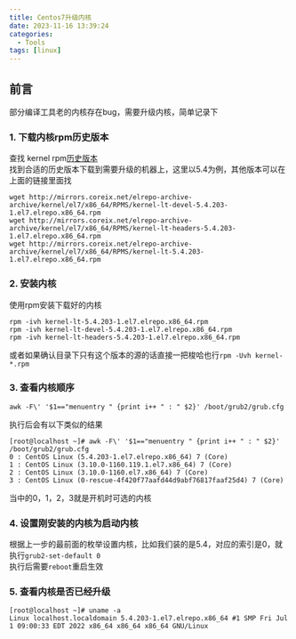 ```yaml
---
title: Centos7升级内核
date: 2023-11-16 13:39:24
categories:
  - Tools
tags: [linux]
---
```


## 前言
部分编译工具老的内核存在bug，需要升级内核，简单记录下<!-- more -->

### 1. 下载内核rpm历史版本  
查找 kernel rpm[历史版本](http://mirrors.coreix.net/elrepo-archive-archive/kernel/el7/x86_64/RPMS/)   
找到合适的历史版本下载到需要升级的机器上，这里以5.4为例，其他版本可以在上面的链接里面找  
```
wget http://mirrors.coreix.net/elrepo-archive-archive/kernel/el7/x86_64/RPMS/kernel-lt-devel-5.4.203-1.el7.elrepo.x86_64.rpm
wget http://mirrors.coreix.net/elrepo-archive-archive/kernel/el7/x86_64/RPMS/kernel-lt-headers-5.4.203-1.el7.elrepo.x86_64.rpm
wget http://mirrors.coreix.net/elrepo-archive-archive/kernel/el7/x86_64/RPMS/kernel-lt-5.4.203-1.el7.elrepo.x86_64.rpm
```


### 2. 安装内核  
使用rpm安装下载好的内核  
```
rpm -ivh kernel-lt-5.4.203-1.el7.elrepo.x86_64.rpm
rpm -ivh kernel-lt-devel-5.4.203-1.el7.elrepo.x86_64.rpm
rpm -ivh kernel-lt-headers-5.4.203-1.el7.elrepo.x86_64.rpm
```
或者如果确认目录下只有这个版本的源的话直接一把梭哈也行`rpm -Uvh kernel-*.rpm`  


### 3. 查看内核顺序

`awk -F\' '$1=="menuentry " {print i++ " : " $2}' /boot/grub2/grub.cfg`

执行后会有以下类似的结果  
```
[root@localhost ~]# awk -F\' '$1=="menuentry " {print i++ " : " $2}' /boot/grub2/grub.cfg
0 : CentOS Linux (5.4.203-1.el7.elrepo.x86_64) 7 (Core)
1 : CentOS Linux (3.10.0-1160.119.1.el7.x86_64) 7 (Core)
2 : CentOS Linux (3.10.0-1160.el7.x86_64) 7 (Core)
3 : CentOS Linux (0-rescue-4f420f77aafd44d9abf76817faaf25d4) 7 (Core)
```
当中的0，1，2，3就是开机时可选的内核  

### 4. 设置刚安装的内核为启动内核  
根据上一步的最前面的枚举设置内核，比如我们装的是5.4，对应的索引是0，就执行`grub2-set-default 0`  
执行后需要`reboot`重启生效  

### 5. 查看内核是否已经升级  

```
[root@localhost ~]# uname -a
Linux localhost.localdomain 5.4.203-1.el7.elrepo.x86_64 #1 SMP Fri Jul 1 09:00:33 EDT 2022 x86_64 x86_64 x86_64 GNU/Linux
```


